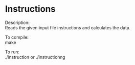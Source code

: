# Instructions
Description:  
Reads the given input file instructions and calculates the data.  
  
To compile:  
make  
  
To run:  
./instruction or ./instructionng
